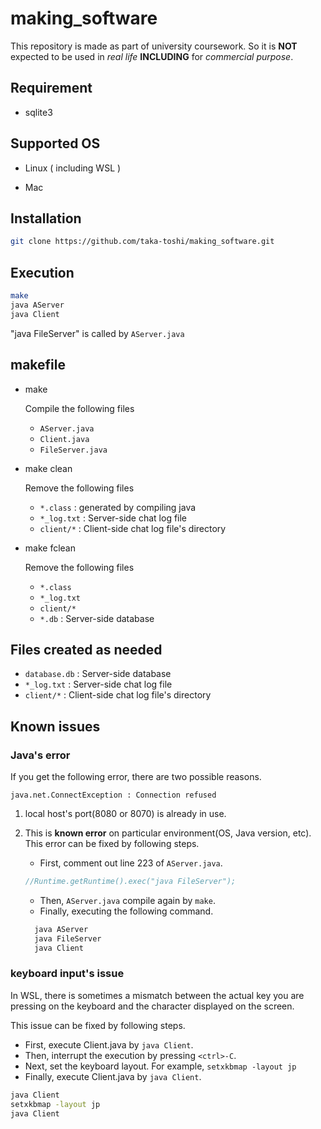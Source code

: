 # making_software

This repository is made as part of university coursework. So it is **NOT** expected to be used in *real life* **INCLUDING** for *commercial purpose*.

## Requirement

- sqlite3

## Supported OS

- Linux ( including WSL )

- Mac

## Installation

~~~ bash
git clone https://github.com/taka-toshi/making_software.git
~~~

## Execution

~~~ bash
make
java AServer
java Client
~~~

"java FileServer" is called by `AServer.java`

## makefile

- make

  Compile the following files
  - `AServer.java`
  - `Client.java`
  - `FileServer.java`

- make clean

  Remove the following files
  - `*.class` : generated by compiling java
  - `*_log.txt` : Server-side chat log file
  - `client/*` : Client-side chat log file's directory

- make fclean

  Remove the following files
  - `*.class`
  - `*_log.txt`
  - `client/*`
  - `*.db` : Server-side database

## Files created as needed

- `database.db` : Server-side database
- `*_log.txt` : Server-side chat log file
- `client/*` : Client-side chat log file's directory

## Known issues

### Java's error

If you get the following error, there are two possible reasons.

~~~ shell-session
java.net.ConnectException : Connection refused
~~~

1. local host's port(8080 or 8070) is already in use.

2. This is **known error** on particular environment(OS, Java version, etc). This error can be fixed by following steps.
    - First, comment out line 223 of `AServer.java`.
    ~~~ java
    //Runtime.getRuntime().exec("java FileServer");
    ~~~
    - Then, `AServer.java` compile again by `make`.
    - Finally, executing the following command.
    ~~~ bash
      java AServer
      java FileServer
      java Client
    ~~~

### keyboard input's issue

In WSL, there is sometimes a mismatch between the actual key you are pressing on the keyboard and the character displayed on the screen.

This issue can be fixed by following steps.

  - First, execute Client.java by `java Client`.
  - Then, interrupt the execution by pressing `<ctrl>-C`.
  - Next, set the keyboard layout. For example, `setxkbmap -layout jp`
  - Finally, execute Client.java by `java Client`.

  ~~~ bash
  java Client
  setxkbmap -layout jp
  java Client
  ~~~